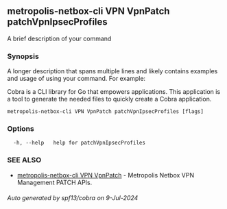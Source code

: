 ## metropolis-netbox-cli VPN VpnPatch patchVpnIpsecProfiles

A brief description of your command

### Synopsis

A longer description that spans multiple lines and likely contains examples
and usage of using your command. For example:

Cobra is a CLI library for Go that empowers applications.
This application is a tool to generate the needed files
to quickly create a Cobra application.

```
metropolis-netbox-cli VPN VpnPatch patchVpnIpsecProfiles [flags]
```

### Options

```
  -h, --help   help for patchVpnIpsecProfiles
```

### SEE ALSO

* [metropolis-netbox-cli VPN VpnPatch]()	 - Metropolis Netbox VPN Management PATCH APIs.

###### Auto generated by spf13/cobra on 9-Jul-2024
